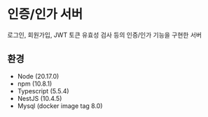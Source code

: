 # 인증/인가 서버
로그인, 회원가입, JWT 토큰 유효성 검사 등의 인증/인가 기능을 구현한 서버

## 환경
- Node (20.17.0)
- npm (10.8.1)
- Typescript (5.5.4)
- NestJS (10.4.5)
- Mysql (docker image tag 8.0)

